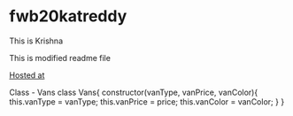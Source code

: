 # fwb20katreddy

This is Krishna

This is modified readme file

[Hosted at](http://https://db20katreddy.herokuapp.com/)

Class - Vans class Vans{ constructor(vanType, vanPrice, vanColor){ this.vanType = vanType; this.vanPrice = price; this.vanColor = vanColor; } }